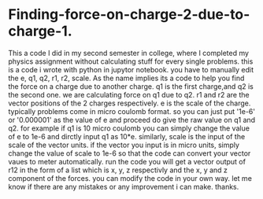 # Finding-force-on-charge-2-due-to-charge-1.
This a code I did in my second semester in college, where I completed my physics assignment without calculating stuff for every single problems.
this is a code i wrote with python in jupytor notebook.
you have to manually edit the e, q1, q2, r1, r2, scale.
As the name implies its a code to help you find the force on a charge due to another charge.
q1 is the first charge,and q2 is the second one. we are calculating force on q1 due to q2. r1 and r2 are the vector positions of the 2 charges respectively.
e is the scale of the charge. typically problems come in micro coulomb format. so you can just put '1e-6' or '0.000001' as the value of e and proceed do give the raw value on q1 and q2. for example if q1 is 10 micro coulomb you can simply change the value of e to 1e-6 and dirctly input q1 as 10*e.
similarly, scale is the input of the scale of the vector units. if the vector you input is in micro units, simply change the value of scale to 1e-6 so that the code can convert your vector vaues to meter automatically.
run the code
you will get a vector output of r12 in the form of a list which is x, y, z respectivly and the x, y and z component of the forces. 
you can modify the code in your own way. 
let me know if there are any mistakes or any improvement i can make.
thanks.
